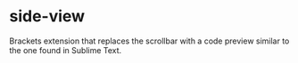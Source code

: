 # side-view
Brackets extension that replaces the scrollbar with a code preview similar to the one found in Sublime Text.
